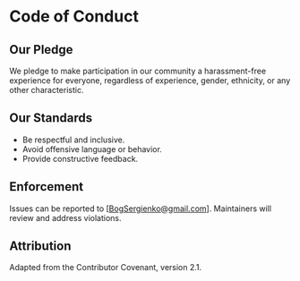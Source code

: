 # Code of Conduct

## Our Pledge
We pledge to make participation in our community a harassment-free experience for everyone, regardless of experience, gender, ethnicity, or any other characteristic.

## Our Standards
- Be respectful and inclusive.
- Avoid offensive language or behavior.
- Provide constructive feedback.

## Enforcement
Issues can be reported to [BogSergienko@gmail.com]. Maintainers will review and address violations.

## Attribution
Adapted from the Contributor Covenant, version 2.1.
